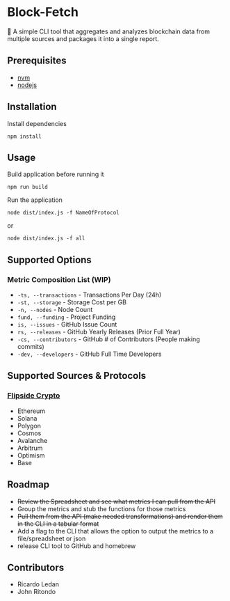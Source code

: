 # Block-Fetch

🐾 A simple CLI tool that aggregates and analyzes blockchain data from multiple sources and packages it into a single report.

## Prerequisites

* [nvm](https://github.com/nvm-sh/nvm)
* [nodejs](https://nodejs.org/en)

## Installation

Install dependencies

`npm install`

## Usage

Build application before running it

`npm run build`

Run the application

`node dist/index.js -f NameOfProtocol`

or 

`node dist/index.js -f all`

[//]: # (Install CLI tool globally)

[//]: # (`npm install block-fetch -g`)

## Supported Options

### Metric Composition List (WIP)
* `-ts, --transactions` - Transactions Per Day (24h)
* `-st, --storage` - Storage Cost per GB
* `-n, --nodes` - Node Count
* `fund, --funding` - Project Funding
* `is, --issues` - GitHub Issue Count
* `rs, --releases` - GitHub Yearly Releases (Prior Full Year)
* `-cs, --contributors` - GitHub # of Contributors (People making commits)
* `-dev, --developers` - GitHub Full Time Developers

## Supported Sources & Protocols

### [Flipside Crypto](https://flipsidecrypto.xyz/)

* Ethereum
* Solana
* Polygon
* Cosmos
* Avalanche
* Arbitrum
* Optimism
* Base

## Roadmap

* ~~Review the Spreadsheet and see what metrics I can pull from the API~~
* Group the metrics and stub the functions for those metrics
* ~~Pull them from the API (make needed transformations) and render them in the CLI in a tabular format~~
* Add a flag to the CLI that allows the option to output the metrics to a file/spreadsheet or json
* release CLI tool to GitHub and homebrew

## Contributors 

* Ricardo Ledan
* John Ritondo
